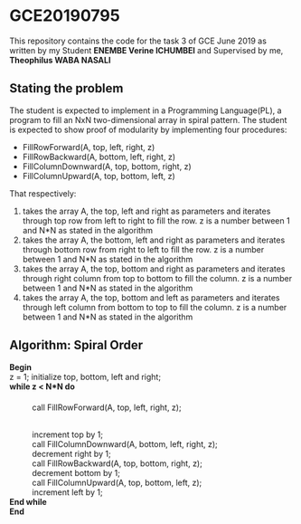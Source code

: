 # GCE20190795
This repository contains the code for the task 3 of GCE June 2019 as written by my Student <b>ENEMBE Verine ICHUMBEI</b> and Supervised by me, <b>Theophilus WABA NASALI</b>
<h2>Stating the problem</h2>
The student is expected to implement in a Programming Language(PL), a program to fill an NxN two-dimensional array in spiral pattern. The student is expected to show proof of modularity by implementing four procedures:
<ul>
  <li>FillRowForward(A, top, left, right, z)</li>
  <li>FillRowBackward(A, bottom, left, right, z)</li>
  <li>FillColumnDownward(A, top, bottom, right, z)</li>
  <li>FillColumnUpward(A, top, bottom, left, z)</li>
</ul>
That respectively:
<ol>
  <li>
    takes the array A, the top, left and right as parameters and iterates through top row from left to right to fill the row. z is a number     between 1 and N*N as stated in the algorithm
  </li>
  <li>
    takes the array A, the bottom, left and right as parameters and iterates through bottom row from right to left to fill the row. z is a number between 1 and N*N as stated in the algorithm
  </li>
  <li>
    takes the array A, the top, bottom and right as parameters and iterates through right column from top to bottom to fill the column. z is a number     between 1 and N*N as stated in the algorithm
  </li>
  <li>
    takes the array A, the top, bottom and left as parameters and iterates through left column from bottom to top to fill the column. z is a number     between 1 and N*N as stated in the algorithm
  </li>
</ol>
<h2>Algorithm: Spiral Order</h2>
<b>Begin</b>
  <div>
    z = 1; initialize top, bottom, left and right;
  </div>
  <div>
  <b>while z < N*N do</b>
         <div style="margin-left: 40px">
           <p style="margin-top: 20px;">call FillRowForward(A, top, left, right, z);</p><br>
            increment top by 1;<br>
            call FillColumnDownward(A, bottom, left, right, z);<br>
            decrement right by 1;<br>
            call FillRowBackward(A, top, bottom, right, z);<br>
            decrement bottom by 1;<br>
            call FillColumnUpward(A, top, bottom, left, z);<br>
            increment left by 1;<br>
         </div>
       <b>End while</b>
  </div>
<b>End</b>
 

